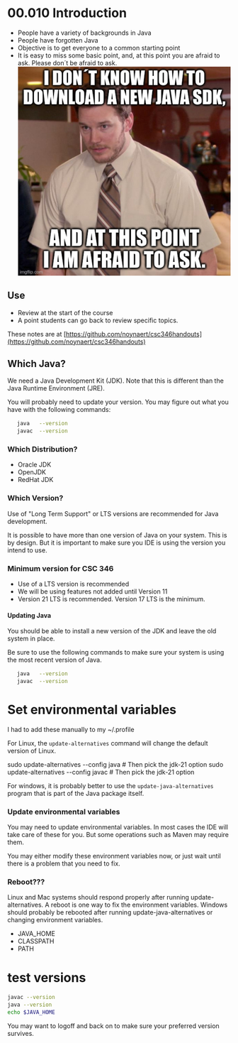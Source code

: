 # 00.010 Introduction

* People have a variety of backgrounds in Java
* People have forgotten Java
* Objective is to get everyone to a common starting point
* It is easy to miss some basic point, and, at this point you are afraid to ask.  Please don´t be afraid to ask. ![And at this point I am afraid to ask](images/AfraidToAsk.jpg)

## Use

* Review at the start of the course
* A point students can go back to review specific topics.

These notes are at [https://github.com/noynaert/csc346handouts](https://github.com/noynaert/csc346handouts)

## Which Java?

We need a Java Development Kit (JDK).  Note that this is different than the Java Runtime Environment (JRE).

You will probably need to update your version.  You may figure out what you have with the following commands:

```bash
   java   --version
   javac  --version
```

### Which Distribution?

* Oracle JDK 
* OpenJDK
* RedHat JDK

### Which Version?

Use of "Long Term Support" or LTS versions are recommended for Java development.

It is possible to have more than one version of Java on your system.  This is by design.  But it is important to make sure you IDE is using the version you intend to use.

### Minimum version for CSC 346

* Use of a LTS version is recommended
* We will be using features not added until Version 11
* Version 21 LTS is recommended.  Version 17 LTS is the minimum.

#### Updating Java 

You should be able to install a new version of the JDK and leave the old system in place.  

Be sure to use the following commands to make sure your system is using the most recent version of Java.

```bash
   java   --version
   javac  --version
```

# Set environmental variables  

I had to add these manually to my ~/.profile

For Linux, the `update-alternatives` command will change the default version of Linux.

sudo update-alternatives --config java  # Then pick the jdk-21 option
sudo update-alternatives --config javac # Then pick the jdk-21 option

For windows, it is probably better to use the `update-java-alternatives` program that is part of the Java package itself.  

### Update environmental variables
You may need to update environmental variables.  In most cases the IDE will take care of these for you.  But some operations such as Maven may require them.

You may either modify these environment variables now, or just wait until there is a problem that you need to fix.  

### Reboot???

Linux and Mac systems should respond properly after running update-alternatives. A reboot is one way to fix the environment variables.  Windows should probably be rebooted after running update-java-alternatives or changing environment variables.

- JAVA_HOME
- CLASSPATH
- PATH

# test versions
```bash
javac --version
java --version
echo $JAVA_HOME
```

You may want to logoff and back on to make sure your preferred version survives.
